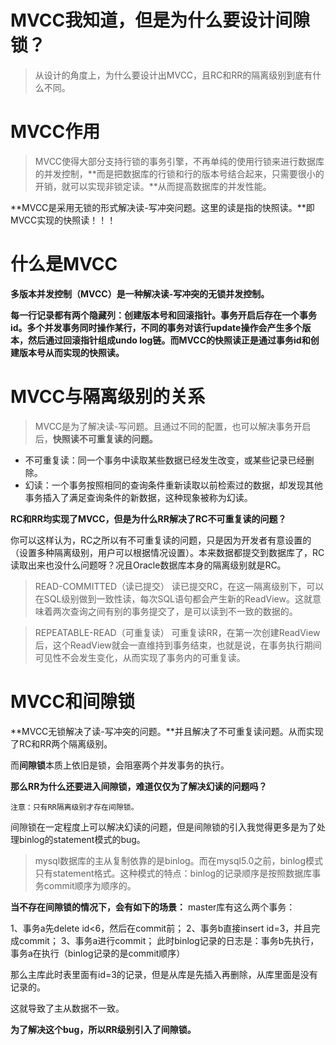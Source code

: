 # MVCC我知道，但是为什么要设计间隙锁？

> 从设计的角度上，为什么要设计出MVCC，且RC和RR的隔离级别到底有什么不同。

# MVCC作用

> MVCC使得大部分支持行锁的事务引擎，不再单纯的使用行锁来进行数据库的并发控制，**而是把数据库的行锁和行的版本号结合起来，只需要很小的开销，就可以实现非锁定读。**从而提高数据库的并发性能。

**MVCC是采用无锁的形式解决读-写冲突问题。这里的读是指的快照读。**即MVCC实现的快照读！！！

# 什么是MVCC

**多版本并发控制（MVCC）是一种解决读-写冲突的无锁并发控制。**

**每一行记录都有两个隐藏列：创建版本号和回滚指针。事务开启后存在一个事务id。多个并发事务同时操作某行，不同的事务对该行update操作会产生多个版本，然后通过回滚指针组成undo log链。而MVCC的快照读正是通过事务id和创建版本号从而实现的快照读。**

# MVCC与隔离级别的关系

> MVCC是为了解决读-写问题。且通过不同的配置，也可以解决事务开启后，**快照读不可重复读的问题。**

- 不可重复读：同一个事务中读取某些数据已经发生改变，或某些记录已经删除。
- 幻读：一个事务按照相同的查询条件重新读取以前检索过的数据，却发现其他事务插入了满足查询条件的新数据，这种现象被称为幻读。

**RC和RR均实现了MVCC，但是为什么RR解决了RC不可重复读的问题？**

你可以这样认为，RC之所以有不可重复读的问题，只是因为开发者有意设置的（设置多种隔离级别，用户可以根据情况设置）。本来数据都提交到数据库了，RC读取出来也没什么问题呀？况且Oracle数据库本身的隔离级别就是RC。

> READ-COMMITTED（读已提交）
>  读已提交RC，在这一隔离级别下，可以在SQL级别做到一致性读，每次SQL语句都会产生新的ReadView。这就意味着两次查询之间有别的事务提交了，是可以读到不一致的数据的。

> REPEATABLE-READ（可重复读）
>  可重复读RR，在第一次创建ReadView后，这个ReadView就会一直维持到事务结束，也就是说，在事务执行期间可见性不会发生变化，从而实现了事务内的可重复读。

# MVCC和间隙锁

**MVCC无锁解决了读-写冲突的问题。**并且解决了不可重复读问题。从而实现了RC和RR两个隔离级别。

而**间隙锁**本质上依旧是锁，会阻塞两个并发事务的执行。

**那么RR为什么还要进入间隙锁，难道仅仅为了解决幻读的问题吗？**

```
注意：只有RR隔离级别才存在间隙锁。
```

间隙锁在一定程度上可以解决幻读的问题，但是间隙锁的引入我觉得更多是为了处理binlog的statement模式的bug。

> mysql数据库的主从复制依靠的是binlog。而在mysql5.0之前，binlog模式只有statement格式。这种模式的特点：binlog的记录顺序是按照数据库事务commit顺序为顺序的。

**当不存在间隙锁的情况下，会有如下的场景：**
 master库有这么两个事务：

1、事务a先delete id<6，然后在commit前；
 2、事务b直接insert id=3，并且完成commit；
 3、事务a进行commit；
 此时binlog记录的日志是：事务b先执行，事务a在执行（binlog记录的是commit顺序）

那么主库此时表里面有id=3的记录，但是从库是先插入再删除，从库里面是没有记录的。

这就导致了主从数据不一致。

**为了解决这个bug，所以RR级别引入了间隙锁。**